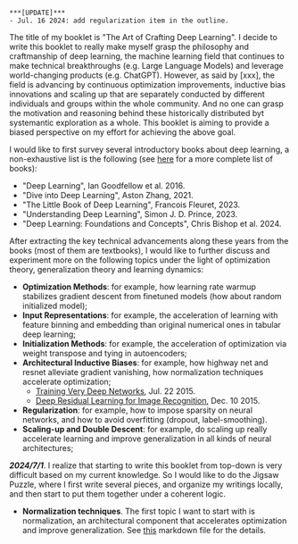 
```text
***[UPDATE]***
- Jul. 16 2024: add regularization item in the outline.
```

The title of my booklet is "The Art of Crafting Deep Learning".
I decide to write this booklet to really make myself grasp the philosophy and craftmanship of deep learning, the machine learning field that continues to make technical breakthroughs (e.g. Large Language Models) and leverage world-changing products (e.g. ChatGPT).
However, as said by [xxx], the field is advancing by continuous optimization improvements, inductive bias innovations and scaling up that are separately conducted by different individuals and groups within the whole community.
And no one can grasp the motivation and reasoning behind these historically distributed byt systemantic exploration as a whole.
This booklet is aiming to provide a biased perspective on my effort for achieving the above goal.

I would like to first survey several introductory books about deep learning, a non-exhaustive list is the following (see [here](https://github.com/Carl-McBride-Ellis/Compendium-of-free-ML-reading-resources?tab=readme-ov-file#deep-learning--neural-networks) for a more complete list of books):
- "Deep Learning", Ian Goodfellow et al. 2016.
- "Dive into Deep Learning", Aston Zhang, 2021.
- "The Little Book of Deep Learning", Francois Fleuret, 2023.
- "Understanding Deep Learning", Simon J. D. Prince, 2023.
- "Deep Learning: Foundations and Concepts", Chris Bishop et al. 2024.

After extracting the key technical advancements along these years from the books (most of them are textbooks), I would like to further discuss and experiment more on the following topics under the light of optimization theory, generalization theory and learning dynamics:
- **Optimization Methods**: for example, how learning rate warmup stabilizes gradient descent from finetuned models (how about random initialized model);
- **Input Representations**: for example, the acceleration of learning with feature binning and embedding than original numerical ones in tabular deep learning;
- **Initialization Methods**: for example, the acceleration of optimization via weight transpose and tying in autoencoders;
- **Architectural Inductive Biases**: for example, how highway net and resnet alleviate gradient vanishing, how normalization techniques accelerate optimization;
  - [Training Very Deep Networks](https://arxiv.org/abs/1507.06228), Jul. 22 2015.
  - [Deep Residual Learning for Image Recognition](https://arxiv.org/abs/1512.03385), Dec. 10 2015.
- **Regularization**: for example, how to impose sparsity on neural networks, and how to avoid overfitting (dropout, label-smoothing).
- **Scaling-up and Double Descent**: for example, do scaling up really accelerate learning and improve generalization in all kinds of neural architectures;

***2024/7/1***.
I realize that starting to write this booklet from top-down is very difficult based on my current knowledge.
So I would like to do the Jigsaw Puzzle, where I first write several pieces, and organize my writings locally, and then start to put them together under a coherent logic.

- **Normalization techniques**. The first topic I want to start with is normalization, an architectural component that accelerates optimization and improve generalization. See [this](https://github.com/Epsilon-Lee/deep-learning-explained/blob/main/topics/normalization.md) markdown file for the details.


